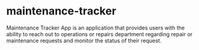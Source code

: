 # maintenance-tracker

Maintenance Tracker App is an application that provides users with the ability to reach out to operations or repairs department regarding repair or maintenance requests and monitor the status of their request.

